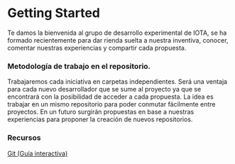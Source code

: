 # Getting Started

Te damos la bienvenida al grupo de desarrollo experimental de IOTA, se ha formado recientemente para dar rienda suelta a nuestra inventiva, conocer, comentar nuestras experiencias y compartir cada propuesta.

### Metodología de trabajo en el repositorio.

Trabajaremos cada iniciativa en carpetas independientes.
Será una ventaja para cada nuevo desarrollador que se sume al proyecto ya que se encontrará con la posibilidad
de acceder a cada propuesta. La idea es trabajar en un mismo repositorio para poder conmutar fácilmente entre proyectos.
En un futuro surgirán propuestas en base a nuestras experiencias para proponer la creación de nuevos repositorios.

### Recursos
[Git (Guía interactiva)](http://estebanrfp.github.io/git-guide/public/#/home)
